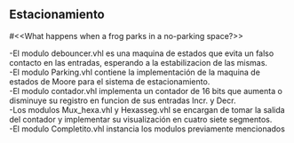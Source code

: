 ## Estacionamiento
#<<What happens when a frog parks in a no-parking space?>>

-El modulo debouncer.vhl es una maquina de estados que evita un falso contacto en las entradas, esperando a la estabilizacion de las mismas. <br/>
-El modulo Parking.vhl contiene la implementación de la maquina de estados de Moore para el sistema de estacionamiento.<br/>
-El modulo contador.vhl implementa un contador de 16 bits que aumenta o disminuye su registro en funcion de sus entradas Incr. y Decr.<br/>
-Los modulos Mux_hexa.vhl y Hexasseg.vhl se encargan de tomar la salida del contador y implementar su visualización en cuatro siete segmentos. <br/>
-El modulo Completito.vhl instancia los modulos previamente mencionados<br/>
